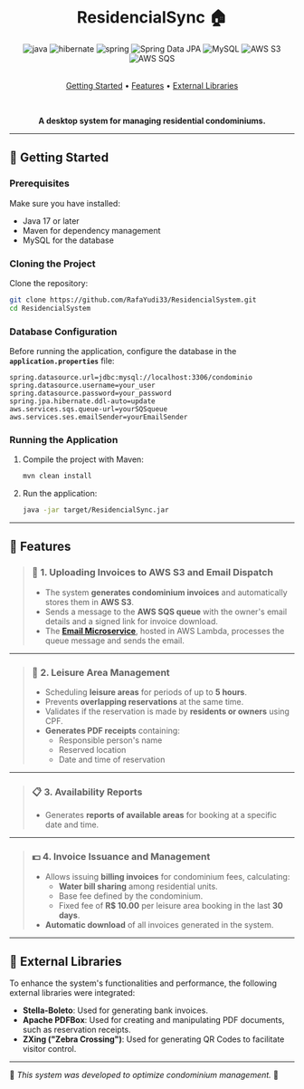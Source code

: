 <h1 align="center" style="font-weight: bold;">ResidencialSync 🏠</h1>

<div align="center">
  <img src="https://img.shields.io/badge/java-%23ED8B00.svg?style=for-the-badge&logo=openjdk&logoColor=white" alt="java">
  <img src="https://img.shields.io/badge/Hibernate-59666C?style=for-the-badge&logo=Hibernate&logoColor=white" alt="hibernate">
  <img src="https://img.shields.io/badge/spring-%236DB33F.svg?style=for-the-badge&logo=spring&logoColor=white" alt="spring">
  <img src="https://img.shields.io/badge/Spring%20Data%20JPA-6DB33F?style=for-the-badge&logo=spring&logoColor=white" alt="Spring Data JPA">
  <img src="https://img.shields.io/badge/MySQL-005C84?style=for-the-badge&logo=mysql&logoColor=white" alt="MySQL">
  <img src="https://img.shields.io/badge/AWS%20S3-FF9900?style=for-the-badge&logo=amazon-aws&logoColor=white" alt="AWS S3">
  <img src="https://img.shields.io/badge/AWS%20SQS-232F3E?style=for-the-badge&logo=amazon-aws&logoColor=white" alt="AWS SQS">
</div>

<br> 
<p align="center">
 <a href="#started">Getting Started</a> • 
 <a href="#features">Features</a> •
 <a href="#libraries">External Libraries</a>
</p>

<br>

<p align="center">
  <b>A desktop system for managing residential condominiums.</b>
</p>

---

<h2 id="started">🚀 Getting Started</h2>

### Prerequisites

Make sure you have installed:

- Java 17 or later
- Maven for dependency management
- MySQL for the database

### Cloning the Project

Clone the repository:

```bash
git clone https://github.com/RafaYudi33/ResidencialSystem.git
cd ResidencialSystem
```

### Database Configuration

Before running the application, configure the database in the **`application.properties`** file:

```properties
spring.datasource.url=jdbc:mysql://localhost:3306/condominio
spring.datasource.username=your_user
spring.datasource.password=your_password
spring.jpa.hibernate.ddl-auto=update
aws.services.sqs.queue-url=yourSQSqueue
aws.services.ses.emailSender=yourEmailSender
```

### Running the Application

1. Compile the project with Maven:
   ```bash
   mvn clean install
   ```

2. Run the application:
   ```bash
   java -jar target/ResidencialSync.jar
   ```

---

<h2 id="features">📍 Features</h2>

> ### 💾 **1. Uploading Invoices to AWS S3 and Email Dispatch**
> - The system **generates condominium invoices** and automatically stores them in **AWS S3**.
> - Sends a message to the **AWS SQS queue** with the owner's email details and a signed link for invoice download.
> - The **[Email Microservice](https://github.com/RafaYudi33/EmailMicroservice/tree/microservice-servless)**, hosted in AWS Lambda, processes the queue message and sends the email.

---

> ### 🚀 **2. Leisure Area Management**
> - Scheduling **leisure areas** for periods of up to **5 hours**.  
> - Prevents **overlapping reservations** at the same time.  
> - Validates if the reservation is made by **residents or owners** using CPF.  
> - **Generates PDF receipts** containing:  
>   - Responsible person's name  
>   - Reserved location  
>   - Date and time of reservation  

---

> ### 📋 **3. Availability Reports**
> - Generates **reports of available areas** for booking at a specific date and time.

---

> ### 💵 **4. Invoice Issuance and Management**
> - Allows issuing **billing invoices** for condominium fees, calculating:  
>   - **Water bill sharing** among residential units.  
>   - Base fee defined by the condominium.  
>   - Fixed fee of **R$ 10.00** per leisure area booking in the last **30 days**.  
> - **Automatic download** of all invoices generated in the system.

---

<h2 id="libraries">🔌 External Libraries</h2>

To enhance the system's functionalities and performance, the following external libraries were integrated:

- **Stella-Boleto**: Used for generating bank invoices.
- **Apache PDFBox**: Used for creating and manipulating PDF documents, such as reservation receipts.
- **ZXing ("Zebra Crossing")**: Used for generating QR Codes to facilitate visitor control.

---

📌 *This system was developed to optimize condominium management.* 🚀

